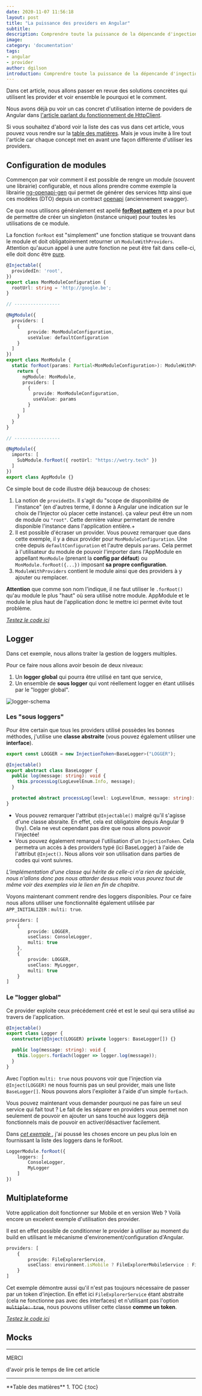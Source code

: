 ```yaml
---
date: 2020-11-07 11:56:18
layout: post
title: "La puissance des providers en Angular"
subtitle:
description: Comprendre toute la puissance de la dépencande d'ingection d'Angular
image:
category: 'documentation'
tags:
- angular
- provider
author: dgilson
introduction: Comprendre toute la puissance de la dépencande d'ingection d'Angular.
---
```


Dans cet article, nous allons passer en revue des solutions concrètes qui utilisent les provider et voir ensemble le pourquoi et le comment.

Nous avons déjà pu voir un cas concret d'utilisation interne de poviders de Angular dans [l'article parlant du fonctionnement de HttpClient](/fonctionnement-d-angular-httpclient).

Si vous souhaitez d'abord voir la liste des cas vus dans cet article, vous pouvez vous rendre sur la [table des matières](#toc). Mais je vous invite à lire tout l'article car chaque concept met en avant une façon différente d'utiliser les providers.

## Configuration de modules

Commençon par voir comment il est possible de rengre un module (souvent une librairie) configurable, et nous allons prendre comme exemple la librairie [ng-openapi-gen](https://github.com/cyclosproject/ng-openapi-gen) qui permet de générer des services http ainsi que ces modèles (DTO) depuis un contract [openapi](https://swagger.io/) (anciennement swagger).

Ce que nous utilisons généralement est apellé **[forRoot pattern](https://angular.io/guide/singleton-services#the-forroot-pattern)** et a pour but de permettre de créer un singleton (instance unique) pour toutes les utilisations de ce module.

La fonction `forRoot` est "simplement" une fonction statique se trouvant dans le module et doit obligatoirement retourner un `ModuleWithProviders`. Attention qu'aucun appel à une autre fonction ne peut être fait dans celle-ci, elle doit donc être [pure](/des-fonctions-pures-pour-plus-de-lisibilite).

```ts
@Injectable({
  providedIn: 'root',
})
export class MonModuleConfiguration {
  rootUrl: string = 'http://google.be';
}

// -----------------

@NgModule({
  providers: [
    {
        provide: MonModuleConfiguration,
        useValue: defaultConfiguration
    }
  ]
})
export class MonModule {
  static forRoot(params: Partial<MonModuleConfiguration>): ModuleWithProviders<MonModule> {
    return {
      ngModule: MonModule,
      providers: [
        {
          provide: MonModuleConfiguration,
          useValue: params
        }
      ]
    }
  }
}

// -----------------

@NgModule({
  imports: [
    SubModule.forRoot({ rootUrl: "https://wetry.tech" })
  ]
})
export class AppModule {}
```

Ce simple bout de code illustre déjà beaucoup de choses:

1. La notion de `providedIn`. Il s'agit du "scope de disponibilité de l'instance" (en d'autres terme, il donne à Angular une indication sur le choix de l'Injector où placer cette instance). ça valeur peut être un nom de module ou `"root"`. Cette dernière valeur permetant de rendre disponible l'instance dans l'application entière.+
2. Il est possible d'écraser un provider. Vous pouvez remarquer que dans cette exemple, il y a deux provider pour `MonModuleConfiguration`. Une crée depuis `defaultConfiguration` et l'autre depuis `params`. Cela permet à l'utilisateur du module de pouvoir l'importer dans l'AppModule en appellant `MonModule` (prenant la **config par défaut**) ou `MonModule.forRoot({...})` imposant **sa propre configuration**.
3. `ModuleWithProviders` contient le module ainsi que des providers à y ajouter ou remplacer.

**Attention** que comme son nom l'indique, il ne faut utiliser le `.forRoot()` qu'au module le plus "haut" où sera utilisé notre module. AppModule et le module le plus haut de l'application donc le mettre ici permet évite tout problème.

*[Testez le code ici](https://stackblitz.com/edit/simple-module-config?file=src%2Fapp%2Fapp.module.ts)*

## Logger

Dans cet exemple, nous allons traiter la gestion de loggers multiples.

Pour ce faire nous allons avoir besoin de deux niveaux:
1. Un **logger global** qui pourra être utilisé en tant que service,
2. Un ensemble de **sous logger** qui vont réellement logger en étant utilisés par le "logger global".

![logger-schema](/assets/img/angular-posts/loggers.png)

### Les "sous loggers"

Pour être certain que tous les providers utilisé possèdes les bonnes méthodes, j'utilise une **classe abstraite** (vous pouvez également utiliser une **interface**).

```ts
export const LOGGER = new InjectionToken<BaseLogger>("LOGGER");

@Injectable()
export abstract class BaseLogger {
  public log(message: string): void {
    this.processLog(LogLevelEnum.Info, message);
  }

  protected abstract processLog(level: LogLevelEnum, message: string): void;
}
```

* Vous pouvez remarquer l'attribut `@Injectable()` malgré qu'il s'agisse d'une classe absraite. En effet, cela est obligatoire depuis Angular 9 (Ivy). Cela ne veut cependant pas dire que nous allons pouvoir l'injectée!
* Vous pouvez également remarqué l'utilisation d'un `InjectionToken`. Cela permetra un accès à des providers typé (ici BaseLogger) à l'aide de l'attribut `@Inject()`. Nous allons voir son utilisation dans parties de codes qui vont suivres.

*L'implémentation d'une classe qui hérite de celle-ci n'a rien de spéciale, nous n'allons donc pas nous attarder dessus mais vous pourez tout de même voir des exemples via le lien en fin de chapitre.*

Voyons maintenant comment rendre des loggers disponibles.
Pour ce faire nous allons utiliser une fonctionnalité également utilisée par `APP_INITIALIZER` : `multi: true`.

```ts
providers: [
    {
        provide: LOGGER,
        useClass: ConsoleLogger,
        multi: true
    },
    {
        provide: LOGGER,
        useClass: MyLogger,
        multi: true
    }
]
```

### Le "logger global"

Ce provider exploite ceux précédement créé et est le seul qui sera utilisé au travers de l'application.

```ts
@Injectable()
export class Logger {
  constructor(@Inject(LOGGER) private loggers: BaseLogger[]) {}

  public log(message: string): void {
    this.loggers.forEach(logger => logger.log(message));
  }
}
```

Avec l'option `multi: true` nous pouvons voir que l'injection via `@Inject(LOGGER)` ne nous fournis pas un seul provider, mais une liste `BaseLogger[]`.
Nous pouvons alors l'exploiter à l'aide d'un simple `forEach`.

Vous pouvez maintenant vous demander pourquoi ne pas faire un seul service qui fait tout ?
Le fait de les séparer en providers vous permet non seulement de pouvoir en ajouter un sans touché aux loggers déjà fonctionnels mais de pouvoir en activer/désactiver facilement.

Dans *[cet exemple ](https://stackblitz.com/edit/multi-loggers?file=src%2Fapp%2Fapp.module.ts)*, j'ai poussé les choses encore un peu plus loin en fournissant la liste des loggers dans le forRoot.

```ts
LoggerModule.forRoot({
    loggers: [
        ConsoleLogger,
        MyLogger
    ]
})
```

## Multiplateforme

Votre application doit fonctionner sur Mobile et en version Web ? Voilà encore un excelent exemple d'utilisation des provider.

Il est en effet possible de conditionner le provider à utiliser au moment du build en utilisant le mécanisme d'environement/configuration d'Angular.

```ts
providers: [
    {
        provide: FileExplorerService,
        useClass: environment.isMobile ? FileExplorerMobileService : FileExplorerWebService
    }
]
```

Cet exemple démontre aussi qu'il n'est pas toujours nécessaire de passer par un token d'injection. En effet ici `FileExplorerService` étant abstraite (cela ne fonctionne pas avec des interfaces) et n'utilisant pas l'option ~~`multiple: true`~~, nous pouvons utiliser cette classe **comme un token**.

*[Testez le code ici](https://stackblitz.com/edit/conditional-provider?file=src/app/app.module.ts)*

## Mocks

---
<div class="gratitude">
    <span>MERCI</span>
    <p>d'avoir pris le temps de lire cet article</p>
</div>

---

<div id="toc"></div>
**Table des matières**
1. TOC
{:toc}

